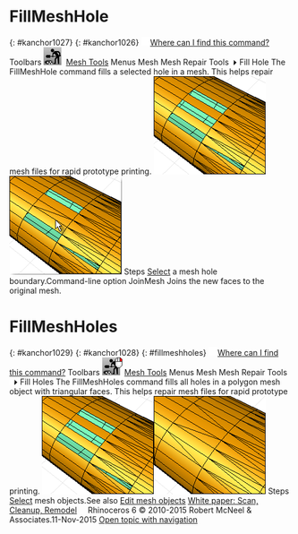 ---
---


# FillMeshHole
{: #kanchor1027}
{: #kanchor1026}
 [![images/transparent.gif](images/transparent.gif)Where can I find this command?](javascript:void(0);) Toolbars
![images/fillmeshhole.png](images/fillmeshhole.png) [Mesh Tools](mesh-tools-toolbar.html) 
Menus
Mesh
Mesh Repair Tools![images/menuarrow.gif](images/menuarrow.gif)
Fill Hole
The FillMeshHole command fills a selected hole in a mesh.
This helps repair mesh files for rapid prototype printing.
![images/stlrepair-085.png](images/stlrepair-085.png)![images/stlrepair-086.png](images/stlrepair-086.png)
Steps
 [Select](select-objects.html) a mesh hole boundary.Command-line option
JoinMesh
Joins the new faces to the original mesh.

# FillMeshHoles
{: #kanchor1029}
{: #kanchor1028}
{: #fillmeshholes}
 [![images/transparent.gif](images/transparent.gif)Where can I find this command?](javascript:void(0);) Toolbars
![images/fillmeshholes.png](images/fillmeshholes.png) [Mesh Tools](mesh-tools-toolbar.html) 
Menus
Mesh
Mesh Repair Tools![images/menuarrow.gif](images/menuarrow.gif)
Fill Holes
The FillMeshHoles command fills all holes in a polygon mesh object with triangular faces.
This helps repair mesh files for rapid prototype printing.
![images/stlrepair-085.png](images/stlrepair-085.png)![images/stlrepair-084.png](images/stlrepair-084.png)
Steps
 [Select](select-objects.html) mesh objects.See also
 [Edit mesh objects](sak-meshtools.html) 
 [White paper: Scan, Cleanup, Remodel](http://download.rhino3d.com/download.asp?id=ScanCleanupRemodel) 
&#160;
&#160;
Rhinoceros 6 © 2010-2015 Robert McNeel &amp; Associates.11-Nov-2015
 [Open topic with navigation](fillmeshhole.html) 


